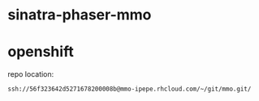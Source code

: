 # sinatra-phaser-mmo

# openshift
repo location:

```ssh://56f323642d5271678200008b@mmo-ipepe.rhcloud.com/~/git/mmo.git/```